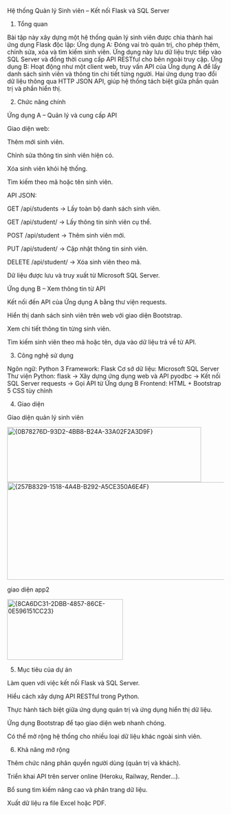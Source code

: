 Hệ thống Quản lý Sinh viên – Kết nối Flask và SQL Server
1. Tổng quan

Bài tập này xây dựng một hệ thống quản lý sinh viên được chia thành hai ứng dụng Flask độc lập:
Ứng dụng A: Đóng vai trò quản trị, cho phép thêm, chỉnh sửa, xóa và tìm kiếm sinh viên. Ứng dụng này lưu dữ liệu trực tiếp vào SQL Server và đồng thời cung cấp API RESTful cho bên ngoài truy cập.
Ứng dụng B: Hoạt động như một client web, truy vấn API của Ứng dụng A để lấy danh sách sinh viên và thông tin chi tiết từng người.
Hai ứng dụng trao đổi dữ liệu thông qua HTTP JSON API, giúp hệ thống tách biệt giữa phần quản trị và phần hiển thị.

2. Chức năng chính

Ứng dụng A – Quản lý và cung cấp API

Giao diện web:

Thêm mới sinh viên.

Chỉnh sửa thông tin sinh viên hiện có.

Xóa sinh viên khỏi hệ thống.

Tìm kiếm theo mã hoặc tên sinh viên.

API JSON:

GET /api/students → Lấy toàn bộ danh sách sinh viên.

GET /api/student/<id> → Lấy thông tin sinh viên cụ thể.

POST /api/student → Thêm sinh viên mới.

PUT /api/student/<id> → Cập nhật thông tin sinh viên.

DELETE /api/student/<id> → Xóa sinh viên theo mã.

Dữ liệu được lưu và truy xuất từ Microsoft SQL Server.

Ứng dụng B – Xem thông tin từ API

Kết nối đến API của Ứng dụng A bằng thư viện requests.

Hiển thị danh sách sinh viên trên web với giao diện Bootstrap.

Xem chi tiết thông tin từng sinh viên.

Tìm kiếm sinh viên theo mã hoặc tên, dựa vào dữ liệu trả về từ API.

3. Công nghệ sử dụng

Ngôn ngữ: Python 3
Framework: Flask
Cơ sở dữ liệu: Microsoft SQL Server
Thư viện Python:
flask → Xây dựng ứng dụng web và API
pyodbc → Kết nối SQL Server
requests → Gọi API từ Ứng dụng B
Frontend:
HTML + Bootstrap 5
CSS tùy chỉnh

4. Giao diện

Giao diện quản lý sinh viên

<img width="451" height="128" alt="{0B78276D-93D2-4BB8-B24A-33A02F2A3D9F}" src="https://github.com/user-attachments/assets/b00a5e86-2fe0-4439-99d8-a9dfa4111423" />


<img width="719" height="227" alt="{257B8329-1518-4A4B-B292-A5CE350A6E4F}" src="https://github.com/user-attachments/assets/5599293d-380a-4be2-8e3f-a78e3cc3c819" />



giao diện app2

<img width="269" height="141" alt="{8CA6DC31-2DBB-4857-86CE-0E596151CC23}" src="https://github.com/user-attachments/assets/3d37ca7e-1436-41a2-90c1-2b9e5ed97ff4" />

5. Mục tiêu của dự án


Làm quen với việc kết nối Flask và SQL Server.

Hiểu cách xây dựng API RESTful trong Python.

Thực hành tách biệt giữa ứng dụng quản trị và ứng dụng hiển thị dữ liệu.

Ứng dụng Bootstrap để tạo giao diện web nhanh chóng.

Có thể mở rộng hệ thống cho nhiều loại dữ liệu khác ngoài sinh viên.

6. Khả năng mở rộng
   
Thêm chức năng phân quyền người dùng (quản trị và khách).

Triển khai API trên server online (Heroku, Railway, Render…).

Bổ sung tìm kiếm nâng cao và phân trang dữ liệu.

Xuất dữ liệu ra file Excel hoặc PDF.
